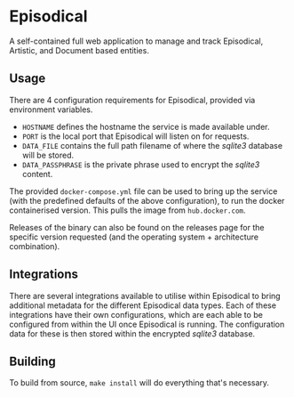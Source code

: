 # Episodical

A self-contained full web application to manage and track Episodical, Artistic, and Document based entities.

## Usage

There are 4 configuration requirements for Episodical, provided via environment variables.

- `HOSTNAME` defines the hostname the service is made available under.
- `PORT` is the local port that Episodical will listen on for requests.
- `DATA_FILE` contains the full path filename of where the _sqlite3_ database will be stored.
- `DATA_PASSPHRASE` is the private phrase used to encrypt the _sqlite3_ content.

The provided `docker-compose.yml` file can be used to bring up the service (with the predefined defaults of the above configuration), to run the docker containerised version. This pulls the image from `hub.docker.com`.

Releases of the binary can also be found on the releases page for the specific version requested (and the operating system + architecture combination).

## Integrations

There are several integrations available to utilise within Episodical to bring additional metadata for the different Episodical data types. Each of these integrations have their own configurations, which are each able to be configured from within the UI once Episodical is running. The configuration data for these is then stored within the encrypted _sqlite3_ database.

## Building

To build from source, `make install` will do everything that's necessary.
